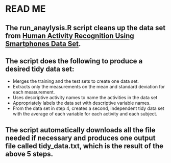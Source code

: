 # READ ME
## The run_anaylysis.R script cleans up the data set from [Human Activity Recognition Using Smartphones Data Set](http://archive.ics.uci.edu/ml/datasets/Human+Activity+Recognition+Using+Smartphones).
## The script does the following to produce a desired tidy data set:
* Merges the training and the test sets to create one data set.
* Extracts only the measurements on the mean and standard deviation for each measurement. 
* Uses descriptive activity names to name the activities in the data set
* Appropriately labels the data set with descriptive variable names.
* From the data set in step 4, creates a second, independent tidy data set with the average of each variable for each activity and each subject.
## The script automatically downloads all the file needed if necessary and produces one output file called **tidy_data.txt**, which is the result of the above 5 steps.